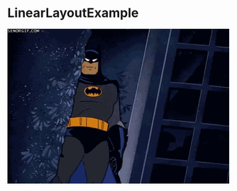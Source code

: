 # LinearLayoutExample
<p><img align="center" alt="GIF" src="https://github.com/veelected/LinearLayoutExample/blob/master/giphy.gif?raw=true" width="500" height="350" /></p>
